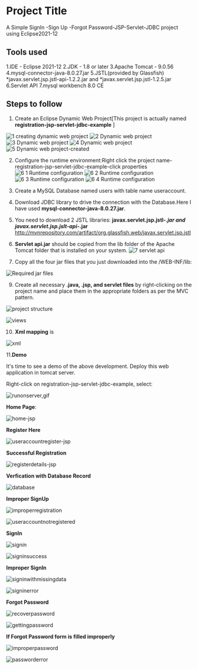 
# Project Title
A Simple SignIn -Sign Up -Forgot Password-JSP-Servlet-JDBC project using Eclipse2021-12

## Tools used
1.IDE - Eclipse 2021-12
2.JDK - 1.8 or later
3.Apache Tomcat - 9.0.56
4.mysql-connector-java-8.0.27.jar
5.JSTL(provided by Glassfish) *javax.servlet.jsp.jstl-api-1.2.2.jar and *javax.servlet.jsp.jstl-1.2.5.jar
6.Servlet API 
7.mysql workbench 8.0 CE

## Steps to follow
1. Create an Eclipse Dynamic Web Project[This project is actually named **registration-jsp-servlet-jdbc-example** ]

![1 creating dynamic web project](https://user-images.githubusercontent.com/98513320/151336660-9df39d39-97b9-42fb-9f8b-b36acef920e2.gif)
![2 Dynamic web project](https://user-images.githubusercontent.com/98513320/151336925-5f962956-e88f-43b1-beb8-d5cb65d2531b.gif)
![3 Dynamic web project](https://user-images.githubusercontent.com/98513320/151336952-f4dceb79-f8b6-4004-98f5-a6a3fe524a92.gif)
![4 Dynamic web project](https://user-images.githubusercontent.com/98513320/151336982-e758165b-932f-4696-a340-45e8179228a8.gif)
![5 Dynamic web project-created](https://user-images.githubusercontent.com/98513320/151336854-7e494fce-ddd5-4052-b55d-2b80dab041d4.gif)

2. Configure the runtime environment:Right click the project name-registration-jsp-servlet-jdbc-example-click properties
![6 1 Runtime configuration](https://user-images.githubusercontent.com/98513320/151365440-149201e3-4c86-4978-8ab9-3469967f2218.gif)
![6 2 Runtime configuration](https://user-images.githubusercontent.com/98513320/151365499-17e28b40-1af7-49f6-9161-7dadd5a37891.gif)
![6 3 Runtime configuration](https://user-images.githubusercontent.com/98513320/151365526-c3c6fe72-543a-45ef-8db7-10920aece494.gif)
![6 4 Runtime configuration](https://user-images.githubusercontent.com/98513320/151365560-251d2083-59b3-41e8-98d9-3962e6ab5c26.gif)

4. Create a MySQL Database named users with table name useraccount.
5. Download JDBC library to drive the connection with the Database.Here I have used **mysql-connector-java-8.0.27.jar**.
6. You need to download 2 JSTL libraries:
    **javax.servlet.jsp.jstl-*.jar  and 
    javax.servlet.jsp.jslt-api-*.jar**
    http://mvnrepository.com/artifact/org.glassfish.web/javax.servlet.jsp.jstl
7. **Servlet api.jar** should be copied from the lib folder of the Apache Tomcat folder that is installed on your system.
   ![7 servlet api](https://user-images.githubusercontent.com/98513320/151368190-9ce0cb66-8b6e-49ca-be16-595acb78d3a5.gif)
   
8. Copy all the four jar files that you just downloaded into the /WEB-INF/lib:

![Required jar files](https://user-images.githubusercontent.com/98513320/151368688-871f57fe-22ea-47a6-ad02-da61a260c005.jpg)

9. Create all necessary **.java, .jsp, and servlet files** by right-clicking on the project name and place them in the appropriate folders as per the MVC pattern.

![project structure](https://user-images.githubusercontent.com/98513320/151371006-e188eb8c-a004-4a58-9b4e-dbd6ac2c0085.jpg)

![views](https://user-images.githubusercontent.com/98513320/151371143-f5090fce-08f7-4dcb-ab43-07be1396e88e.jpg)

10. **Xml mapping** is

![xml](https://user-images.githubusercontent.com/98513320/151374106-20c3a195-a2dd-4ad3-848f-2688880908e0.gif)

11.**Demo**

It's time to see a demo of the above development. Deploy this web application in tomcat server.

Right-click on registration-jsp-servlet-jdbc-example, select:

![runonserver,gif](https://user-images.githubusercontent.com/98513320/151384734-e850d335-c004-47c3-ace1-cbfe7543c62c.gif)

**Home Page**:

![home-jsp](https://user-images.githubusercontent.com/98513320/151380638-61115991-8fde-4391-8ba7-b65dace4c141.gif)

**Register Here**

![useraccountregister-jsp](https://user-images.githubusercontent.com/98513320/151380888-9f553f18-f954-4b23-9ae6-0cf4f4e921ff.gif)

**Successful Registration**

![registerdetails-jsp](https://user-images.githubusercontent.com/98513320/151382705-a17b4200-3ba6-4616-a910-4614434c069f.gif)

**Verfication with Database Record**

![database](https://user-images.githubusercontent.com/98513320/151381147-5e4bcf2d-a6f2-4d81-ae6b-ec9ca3436521.gif)

**Improper SignUp**

![improperregistration](https://user-images.githubusercontent.com/98513320/151381186-089e5ca9-e538-4647-ac2c-264b8ebbd3c3.gif)

![useraccountnotregistered](https://user-images.githubusercontent.com/98513320/151381289-c42ef8f4-6781-4e88-adc7-0ad6b85a5b32.gif)

**SignIn**

![signin](https://user-images.githubusercontent.com/98513320/151381384-572fbcfa-c619-4f07-9878-0ec961833683.gif)

![signinsuccess](https://user-images.githubusercontent.com/98513320/151381455-9cae8881-e071-4551-9d9c-63d800f46cf4.gif)

**Improper SignIn**

![signinwithmissingdata](https://user-images.githubusercontent.com/98513320/151381501-51f9b792-431d-4c0f-8339-475b52b16a67.gif)

![signinerror](https://user-images.githubusercontent.com/98513320/151381542-e8491c4a-8c62-4041-84d6-eba2b8c44afb.gif)

**Forgot Password**

![recoverpassword](https://user-images.githubusercontent.com/98513320/151381615-e1e64124-dba3-4243-9df4-26b552e40c66.gif)

![gettingpassword](https://user-images.githubusercontent.com/98513320/151381697-ec4ff9c4-51d1-4df4-abb3-473ccc31c939.gif)

**If Forgot Password form is filled improperly**

![improperpassword](https://user-images.githubusercontent.com/98513320/151381727-34a4d450-cd57-4d07-bb39-353bb37e6074.gif)

![passworderror](https://user-images.githubusercontent.com/98513320/151381774-5b35d044-7ef1-4a59-b620-30fd97c99729.gif)

